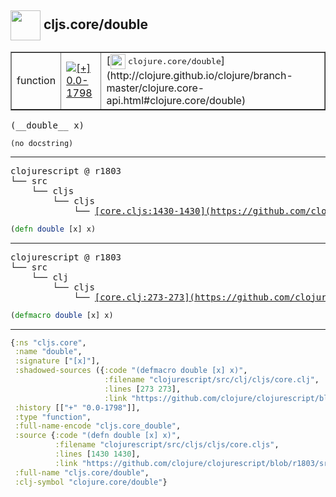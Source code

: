 ## <img width="48px" valign="middle" src="http://i.imgur.com/Hi20huC.png"> cljs.core/double

 <table border="1">
<tr>
<td>function</td>
<td><a href="https://github.com/cljsinfo/api-refs/tree/0.0-1798"><img valign="middle" alt="[+] 0.0-1798" src="https://img.shields.io/badge/+-0.0--1798-lightgrey.svg"></a> </td>
<td>
[<img height="24px" valign="middle" src="http://i.imgur.com/1GjPKvB.png"> <samp>clojure.core/double</samp>](http://clojure.github.io/clojure/branch-master/clojure.core-api.html#clojure.core/double)
</td>
</tr>
</table>

 <samp>
(__double__ x)<br>
</samp>

```
(no docstring)
```

---

 <pre>
clojurescript @ r1803
└── src
    └── cljs
        └── cljs
            └── <ins>[core.cljs:1430-1430](https://github.com/clojure/clojurescript/blob/r1803/src/cljs/cljs/core.cljs#L1430-L1430)</ins>
</pre>

```clj
(defn double [x] x)
```


---

 <pre>
clojurescript @ r1803
└── src
    └── clj
        └── cljs
            └── <ins>[core.clj:273-273](https://github.com/clojure/clojurescript/blob/r1803/src/clj/cljs/core.clj#L273-L273)</ins>
</pre>

```clj
(defmacro double [x] x)
```

---

```clj
{:ns "cljs.core",
 :name "double",
 :signature ["[x]"],
 :shadowed-sources ({:code "(defmacro double [x] x)",
                     :filename "clojurescript/src/clj/cljs/core.clj",
                     :lines [273 273],
                     :link "https://github.com/clojure/clojurescript/blob/r1803/src/clj/cljs/core.clj#L273-L273"}),
 :history [["+" "0.0-1798"]],
 :type "function",
 :full-name-encode "cljs.core_double",
 :source {:code "(defn double [x] x)",
          :filename "clojurescript/src/cljs/cljs/core.cljs",
          :lines [1430 1430],
          :link "https://github.com/clojure/clojurescript/blob/r1803/src/cljs/cljs/core.cljs#L1430-L1430"},
 :full-name "cljs.core/double",
 :clj-symbol "clojure.core/double"}

```
